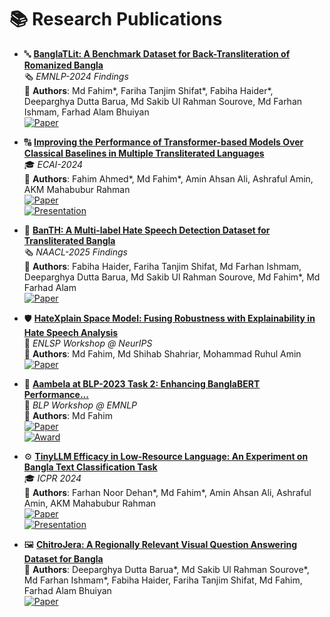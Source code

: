 # 📚 Research Publications

- 🔤 **[BanglaTLit: A Benchmark Dataset for Back-Transliteration of Romanized Bangla](https://aclanthology.org/2024.findings-emnlp.859.pdf)**  
  🗞️ *EMNLP-2024 Findings*  
  👥 **Authors**: Md Fahim\*, Fariha Tanjim Shifat\*, Fabiha Haider\*, Deeparghya Dutta Barua, Md Sakib Ul Rahman Sourove, Md Farhan Ishmam, Farhad Alam Bhuiyan  
  [![Paper](https://img.shields.io/badge/-Paper-blue)](https://aclanthology.org/2024.findings-emnlp.859.pdf)



- 🔠 **[Improving the Performance of Transformer-based Models Over Classical Baselines in Multiple Transliterated Languages](https://ebooks.iospress.nl/doi/10.3233/FAIA240972)**  
  🎓 *ECAI-2024*  
  👥 **Authors**: Fahim Ahmed\*, Md Fahim\*, Amin Ahsan Ali, Ashraful Amin, AKM Mahabubur Rahman  
  [![Paper](https://img.shields.io/badge/-Paper-blue)](https://ebooks.iospress.nl/doi/10.3233/FAIA240972)  
  [![Presentation](https://img.shields.io/badge/-Full%20Talk-red)](https://www.ecai2024.eu/programme/schedule)



- 💬 **[BanTH: A Multi-label Hate Speech Detection Dataset for Transliterated Bangla](https://arxiv.org/abs/2410.13281)**  
  🗞️ *NAACL-2025 Findings*  
  👥 **Authors**: Fabiha Haider, Fariha Tanjim Shifat, Md Farhan Ishmam, Deeparghya Dutta Barua, Md Sakib Ul Rahman Sourove, Md Fahim\*, Md Farhad Alam  
  [![Paper](https://img.shields.io/badge/-Paper-blue)](https://arxiv.org/abs/2410.13281)



- 🛡️ **[HateXplain Space Model: Fusing Robustness with Explainability in Hate Speech Analysis](https://neurips2023-enlsp.github.io/papers/paper_91.pdf)**  
  🧪 *ENLSP Workshop @ NeurIPS*  
  👥 **Authors**: Md Fahim, Md Shihab Shahriar, Mohammad Ruhul Amin  
  [![Paper](https://img.shields.io/badge/-Paper-blue)](https://neurips2023-enlsp.github.io/papers/paper_91.pdf)



- 🧠 **[Aambela at BLP-2023 Task 2: Enhancing BanglaBERT Performance...](https://aclanthology.org/2023.banglalp-1.42.pdf)**  
  🧪 *BLP Workshop @ EMNLP*  
  👥 **Authors**: Md Fahim  
  [![Paper](https://img.shields.io/badge/-Paper-blue)](https://aclanthology.org/2023.banglalp-1.42.pdf)  
  [![Award](https://img.shields.io/badge/-Best%20Paper-yellow)](https://blp-workshop.github.io/)



- ⚙️ **[TinyLLM Efficacy in Low-Resource Language: An Experiment on Bangla Text Classification Task](https://link.springer.com/chapter/10.1007/978-3-031-78495-8_30)**  
  🎓 *ICPR 2024*  
  👥 **Authors**: Farhan Noor Dehan\*, Md Fahim\*, Amin Ahsan Ali, Ashraful Amin, AKM Mahabubur Rahman  
  [![Paper](https://img.shields.io/badge/-Paper-blue)](https://link.springer.com/chapter/10.1007/978-3-031-78495-8_30)  
  [![Presentation](https://img.shields.io/badge/-Oral%20Presentation-red)](https://icpr2024.org/pdf/Oral%20Papers.pdf)



- 🖼️ **[ChitroJera: A Regionally Relevant Visual Question Answering Dataset for Bangla](https://arxiv.org/abs/2410.14991)**  
  👥 **Authors**: Deeparghya Dutta Barua\*, Md Sakib Ul Rahman Sourove\*, Md Farhan Ishmam\*, Fabiha Haider, Fariha Tanjim Shifat, Md Fahim, Farhad Alam Bhuiyan  
  [![Paper](https://img.shields.io/badge/-Paper-blue)](https://arxiv.org/abs/2410.14991)

